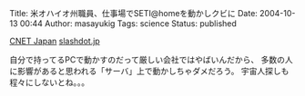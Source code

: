 Title: 米オハイオ州職員、仕事場でSETI@homeを動かしクビに
Date: 2004-10-13 00:44
Author: masayukig
Tags: science
Status: published

[CNET
Japan](http://japan.cnet.com/news/media/story/0,2000047715,20075080,00.htm)
[slashdot.jp](http://slashdot.jp/articles/04/10/12/0720206.shtml?topic=1)

自分で持ってるPCで動かすのだって厳しい会社ではやばいんだから、
多数の人に影響があると思われる「サーバ」上で動かしちゃダメだろう。
宇宙人探しも程々にしないとね。。。
